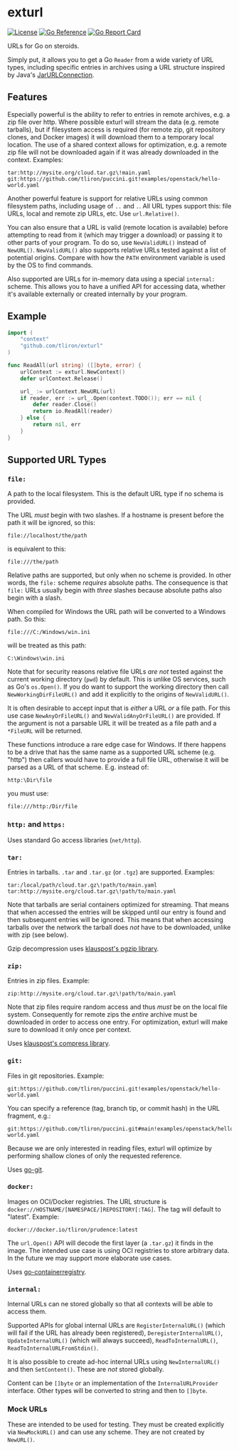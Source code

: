 exturl
======

[![License](https://img.shields.io/badge/License-Apache%202.0-blue.svg)](https://opensource.org/licenses/Apache-2.0)
[![Go Reference](https://pkg.go.dev/badge/github.com/tliron/exturl.svg)](https://pkg.go.dev/github.com/tliron/exturl)
[![Go Report Card](https://goreportcard.com/badge/github.com/tliron/exturl)](https://goreportcard.com/report/github.com/tliron/exturl)

URLs for Go on steroids.

Simply put, it allows you to get a Go `Reader` from a wide variety of URL types, including
specific entries in archives using a URL structure inspired by Java's
[JarURLConnection](https://docs.oracle.com/javase/8/docs/api/java/net/JarURLConnection.html).

Features
--------

Especially powerful is the ability to refer to entries in remote archives, e.g. a zip file
over http. Where possible exturl will stream the data (e.g. remote tarballs), but if filesystem
access is required (for remote zip, git repository clones, and Docker images) it will download
them to a temporary local location. The use of a shared context allows for optimization, e.g. a
remote zip file will not be downloaded again if it was already downloaded in the context.
Examples:

    tar:http://mysite.org/cloud.tar.gz\!main.yaml
    git:https://github.com/tliron/puccini.git!examples/openstack/hello-world.yaml

Another powerful feature is support for relative URLs using common filesystem paths, including
usage of `..` and `.`. All URL types support this: file URLs, local and remote zip URLs, etc.
Use `url.Relative()`.

You can also ensure that a URL is valid (remote location is available) before attempting to
read from it (which may trigger a download) or passing it to other parts of your program. To
do so, use `NewValidURL()` instead of `NewURL()`. `NewValidURL()` also supports relative URLs
tested against a list of potential origins. Compare with how the `PATH` environment variable
is used by the OS to find commands.

Also supported are URLs for in-memory data using a special `internal:` scheme. This allows you
to have a unified API for accessing data, whether it's available externally or created
internally by your program.

Example
-------

```go
import (
    "context"
    "github.com/tliron/exturl"
)

func ReadAll(url string) ([]byte, error) {
    urlContext := exturl.NewContext()
    defer urlContext.Release()

    url_ := urlContext.NewURL(url)
    if reader, err := url_.Open(context.TODO()); err == nil {
        defer reader.Close()
        return io.ReadAll(reader)
    } else {
        return nil, err
    }
}
```

Supported URL Types
-------------------

### `file:`

A path to the local filesystem. This is the default URL type if no schema is provided.

The URL *must* begin with two slashes. If a hostname is present before the path it will
be ignored, so this:

    file://localhost/the/path

is equivalent to this:

    file:///the/path

Relative paths are supported, but only when no scheme is provided. In other words, the
`file:` scheme *requires* absolute paths. The consequence is that `file:` URLs usually
begin with *three* slashes because absolute paths also begin with a slash.

When compiled for Windows the URL path will be converted to a Windows path. So this:

    file:///C:/Windows/win.ini

will be treated as this path:

    C:\Windows\win.ini

Note that for security reasons relative file URLs *are not* tested against the current
working directory (`pwd`) by default. This is unlike OS services, such as Go's `os.Open()`.
If you do want to support the working directory then call `NewWorkingDirFileURL()` and add
it explicitly to the origins of `NewValidURL()`.

It is often desirable to accept input that is *either* a URL *or* a file path. For this
use case `NewAnyOrFileURL()` and `NewValidAnyOrFileURL()` are provided. If the argument
is not a parsable URL it will be treated as a file path and a `*FileURL` will be returned.

These functions introduce a rare edge case for Windows. If there happens to be a drive
that has the same name as a supported URL scheme (e.g. "http") then callers would have
to provide a full file URL, otherwise it will be parsed as a URL of that scheme. E.g.
instead of:

    http:\Dir\file

you must use:

    file:///http:/Dir/file

### `http:` and `https:`

Uses standard Go access libraries (`net/http`).

### `tar:`

Entries in tarballs. `.tar` and `.tar.gz` (or `.tgz`) are supported. Examples:

    tar:/local/path/cloud.tar.gz\!path/to/main.yaml
    tar:http://mysite.org/cloud.tar.gz\!path/to/main.yaml

Note that tarballs are serial containers optimized for streaming. That means that when
accessed the entries will be skipped until our entry is found and then subsequent entries
will be ignored. This means that when accessing tarballs over the network the tarball
does *not* have to be downloaded, unlike with zip (see below).

Gzip decompression uses [klauspost's pgzip library](https://github.com/klauspost/pgzip).

### `zip:`

Entries in zip files. Example:

    zip:http://mysite.org/cloud.tar.gz\!path/to/main.yaml

Note that zip files require random access and thus *must* be on the local file system.
Consequently for remote zips the *entire* archive must be downloaded in order to access
one entry. For optimization, exturl will make sure to download it only once per context.

Uses [klauspost's compress library](github.com/klauspost/compress/zip).

### `git:`

Files in git repositories. Example:

    git:https://github.com/tliron/puccini.git!examples/openstack/hello-world.yaml

You can specify a reference (tag, branch tip, or commit hash) in the URL fragment, e.g.:

    git:https://github.com/tliron/puccini.git#main!examples/openstack/hello-world.yaml

Because we are only interested in reading files, exturl will optimize by performing
shallow clones of only the requested reference.

Uses [go-git](https://github.com/go-git/go-git).

### `docker:`

Images on OCI/Docker registries. The URL structure is
`docker://HOSTNAME/[NAMESPACE/]REPOSITORY[:TAG]`. The tag will default to "latest".
Example:

    docker://docker.io/tliron/prudence:latest

The `url.Open()` API will decode the first layer (a `.tar.gz`) it finds in the image.
The intended use case is using OCI registries to store arbitrary data. In the future
we may support more elaborate use cases.

Uses [go-containerregistry](https://github.com/google/go-containerregistry).

### `internal:`

Internal URLs can ne stored globally so that all contexts will be able to access them.

Supported APIs for global internal URLs are `RegisterInternalURL()` (which will fail if
the URL has already been registered), `DeregisterInternalURL()`, `UpdateInternalURL()`
(which will always succeed), `ReadToInternalURL()`, `ReadToInternalURLFromStdin()`.

It is also possible to create ad-hoc internal URLs using `NewInternalURL()` and then
`SetContent()`. These are *not* stored globally.

Content can be `[]byte` or an implementation of the `InternalURLProvider` interface.
Other types will be converted to string and then to `[]byte`.

### Mock URLs

These are intended to be used for testing. They must be created explicitly via
`NewMockURL()` and can use any scheme. They are not created by `NewURL()`.
